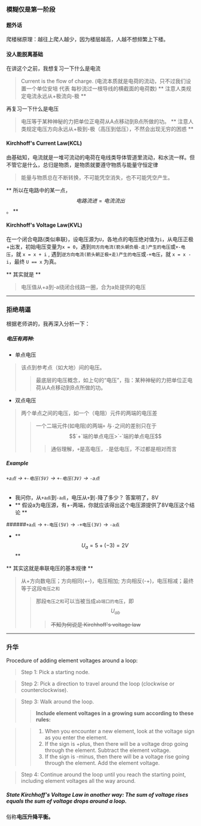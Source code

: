 ### 模糊仅是第一阶段

#### 题外话
爬楼梯原理：越往上爬人越少，因为楼层越高，人越不想频繁上下楼。

#### 没人能脱离基础
在讲这个之前，我想复习一下什么是电流
> Current is the flow of charge. (电流本质就是电荷的流动，只不过我们设置一个单位安培 代表 每秒流过一根导线的横截面的电荷数)
> ** 注意人类规定电流永远从+极流向-极 **

再复习一下什么是电压
> 电压等于某种神秘的力把单位正电荷从A点移动到B点所做的功。
> ** 注意人类规定电压方向永远从+极到-极（高压到低压），不然会出现无穷的困惑 **

#### Kirchhoff's Current Law(KCL)
由基础知，电流就是一堆可流动的电荷在电线类导体管道里流动，和水流一样。但不管它是什么，总归是物质，是物质就要遵守物质与能量守恒定律
> 能量与物质总在不断转换，不可能凭空消失，也不可能凭空产生。

** 所以在电路中的某一点，$$电路流进=电流流出$$。 **

#### Kirchhoff's Voltage Law(KVL)
在一个闭合电路(类似串联)，设电压源为`U`，各地点的电压绝对值为`i`，从电压正极+出发，初始电压变量为`x = 0`，遇到`同方向电流(箭头朝负极-走)产生的电压`或`+-电压`，就 `x = x + i` , 遇到`逆方向电流(箭头朝正极+走)产生的电压`或`-+电压`，就 `x = x - i`，最终 `U == x` 为真。

** 其实就是 **
> 电压值从+a到-a绕闭合线路一圈，合为a处提供的电压

___

### 拒绝萌逼
根据老师讲的，我再深入分析一下：

##### 电压有两种:
+ 单点电压
> 该点到参考点（如大地）间的电压。
>> 最底层的电压概念，如上句的“电压”，指：某种神秘的力把单位正电荷从A点移动到B点所做的功。

+ 双点电压
> 两个单点之间的电压，如一个（电阻）元件的两端的电压差
>> 一个二端元件(如电阻)的两端`+` 与`-`之间的差别只在于$$`+`端的单点电压>`-`端的单点电压$$
>>> 通俗理解，`+`是高电压，`-`是低电压，不过都是相对而言

##### Example
###### `+a点` -> `+-电压(5V)` -> `+-电压(3V)` -> `-a点`
  - 我问你，从`+a点`到`-a点`，电压从`+`到`-`降了多少？ 答案明了，8V
  - ** 假设a为电压源，有+-两端，你就应该得出这个电压源提供了8V电压这个结论 **

######`+a点` -> `+-电压(5V)` -> `-+电压(3V)` -> `-a点`
  - ** $$U_a = 5 + (-3) = 2V$$ **

** 其实这就是串联电压的基本规律 **
>从+方向数电压；方向相同(+-)，电压相加; 方向相反(-+)，电压相减；最终等于这段`电压之和`
>> 那段`电压之和`可以当被当成`ab端口的电压`，即 $$U_{ab}$$
>>> ~~不知为何说是 Kirchhoff's voltage law~~

___

### 升华
Procedure of adding element voltages around a loop:
> Step 1: Pick a starting node.

> Step 2: Pick a direction to travel around the loop (clockwise or counterclockwise).

> Step 3: Walk around the loop.
>> **Include element voltages in a growing sum according to these rules:**

>> 1. When you encounter a new element, look at the voltage sign as you enter the element.
>> 2. If the sign is +plus, then there will be a voltage drop going through the element. Subtract the element voltage.
>> 3. If the sign is -minus, then there will be a voltage rise going through the element. Add the element voltage.

> Step 4: Continue around the loop until you reach the starting point, including element voltages all the way around.


##### State Kirchhoff's Voltage Law in another way: The sum of voltage rises equals the sum of voltage drops around a loop.

俗称**电压升降平衡。**
